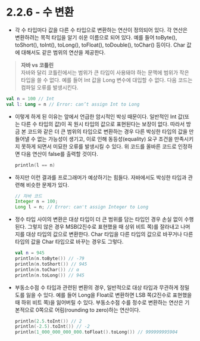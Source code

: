 # 2.2.6 - 수 변환

- 각 수 타입마다 값을 다른 수 타입으로 변환하는 연산이 정의되어 있다. 각 연산은 변환하려는 목적 타입을 알기 쉬운 이름으로 되어 있다. 예를 들어 toByte(), toShort(), toInt(), toLong(), toFloat(), toDouble(), toChar() 등이다. Char 값에 대해서도 같은 범위의 연산을 제공한다.

> **자바 vs 코틀린**  
자바와 달리 코틀린에서는 범위가 큰 타입이 사용돼야 하는 문맥에 범위가 작은 타입을 쓸 수 없다. 예를 들어 Int 값을 Long 변수에 대입할 수 없다. 다음 코드는 컴파일 오류를 발생시킨다.
> 

```kotlin
val n = 100 // Int
val l: Long = n // Error: can’t assign Int to Long
```

- 이렇게 하게 된 이유는 앞에서 언급한 암시적인 박싱 때문이다. 일반적인 Int 값(또는 다른 수 타입의 값)이 꼭 원시 타입의 값으로 표현된다는 보장이 없다. 따라서 방금 본 코드와 같은 더 큰 범위의 타입으로 변환하는 경우 다른 박싱한 타입의 값을 만들어낼 수 없는 가능성이 생기고, 이로 인해 동등성(equality) 요구 조건을 만족시키지 못하게 되면서 미묘한 오류를 발생시킬 수 있다. 위 코드를 올바른 코드로 인정하면 다음 연산이 false를 출력할 것이다.
    
    ```kotlin
    println(l == n)
    ```
    
- 하지만 이런 결과를 프로그래머가 예상하기는 힘들다. 자바에서도 박싱한 타입과 관련해 비슷한 문제가 있다.
    
    ```java
    // 자바 코드
    Integer n = 100;
    Long l = n; // Error: can't assign Integer to Long
    ```
    
- 정수 타입 사이의 변환은 대상 타입이 더 큰 범위를 담는 타입인 경우 손실 없이 수행된다. 그렇지 않은 경우 MSB(2진수로 표현했을 때 상위 비트 쪽)를 잘라내고 나머지를 대상 타입의 값으로 변환한다. Char 타입을 다른 타입의 값으로 바꾸거나 다른 타입의 값을 Char 타입으로 바꾸는 경우도 그렇다.
    
    ```kotlin
    val n = 945
    println(n.toByte()) // -79
    println(n.toShort()) // 945
    println(n.toChar()) // α
    println(n.toLong()) // 945
    ```
    
- 부동소수점 수 타입과 관련된 변환의 경우, 일반적으로 대상 타입과 무관하게 정밀도를 잃을 수 있다. 예를 들어 Long을 Float로 변환하면 LSB 쪽(2진수로 표현했을 때 하위 비트 쪽)을 잃어버릴 수 있다. 부동소수점 수를 정수로 변환하는 연산은 기본적으로 0쪽으로 어림(rounding to zero)하는 연산이다.
    
    ```kotlin
    println(2.5.toInt()) // 2
    println(-2.5).toInt()) // -2
    println(1_000_000_000_000.toFloat().toLong()) // 999999995904
    ```